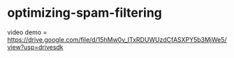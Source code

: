 # optimizing-spam-filtering
video demo = https://drive.google.com/file/d/15hMw0v_ITxRDUWUzdCfASXPY5b3MjWe5/view?usp=drivesdk
